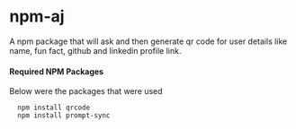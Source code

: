 # npm-aj

A npm package that will ask and then generate qr code for user details like name, fun fact, github and linkedin profile link.

#### Required NPM Packages
Below were the packages that were used
```
  npm install qrcode
  npm install prompt-sync
```
<!-- - qrcode: package that will generate qr code from the data
- prompt-sync: package that will ask user for the input -->

